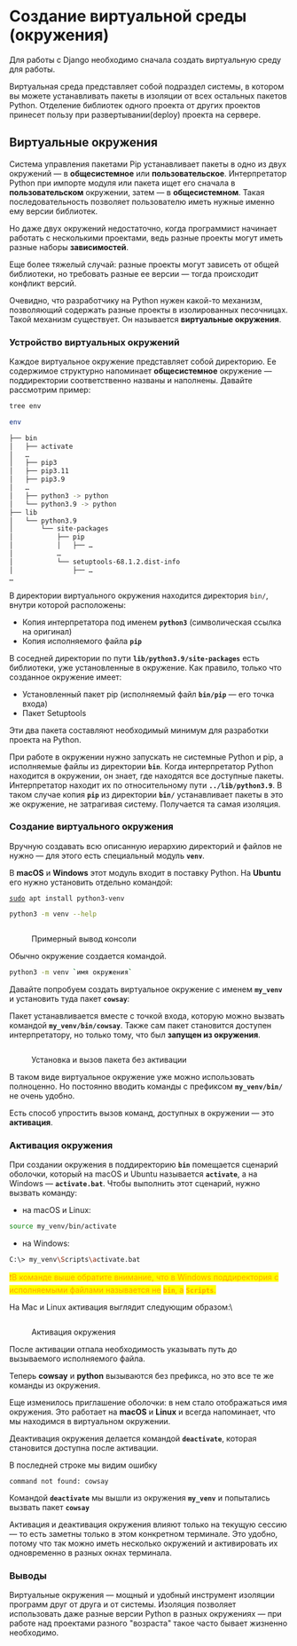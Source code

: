 # Создание виртуальной среды (окружения)

Для работы с Django необходимо сначала создать виртуальную среду для работы.&#x20;

Виртуальная среда представляет собой подраздел системы, в котором вы можете устанавливать пакеты в изоляции от всех остальных пакетов Python. Отделение библиотек одного проекта от других проектов принесет пользу при развертывании(deploy) проекта на сервере.



## Виртуальные окружения

Система управления пакетами Pip устанавливает пакеты в одно из двух окружений — в **общесистемное** или **пользовательское**. Интерпретатор Python при импорте модуля или пакета ищет его сначала в **пользовательском** окружении, затем — в **общесистемном**. Такая последовательность позволяет пользователю иметь нужные именно ему версии библиотек.

Но даже двух окружений недостаточно, когда программист начинает работать с несколькими проектами, ведь разные проекты могут иметь разные наборы **зависимостей**.&#x20;

Еще более тяжелый случай: разные проекты могут зависеть от общей библиотеки, но требовать разные ее версии — тогда происходит конфликт версий.

Очевидно, что разработчику на Python нужен какой-то механизм, позволяющий содержать разные проекты в изолированных песочницах. Такой механизм существует. Он называется **виртуальные окружения**.

### Устройство виртуальных окружений <a href="#ustroystvo-virtualnyh-okruzheniy" id="ustroystvo-virtualnyh-okruzheniy"></a>

Каждое виртуальное окружение представляет собой директорию. Ее содержимое структурно напоминает **общесистемное** окружение — поддиректории соответственно названы и наполнены. Давайте рассмотрим пример:

```bash
tree env
```

```bash
env

├── bin
│   ├── activate
│   …
│   ├── pip3
│   ├── pip3.11
│   ├── pip3.9
│   …
│   ├── python3 -> python
│   └── python3.9 -> python
├── lib
│   └── python3.9
│       └── site-packages
│           ├── pip
│           │   ├── …
│           …
│           └── setuptools-68.1.2.dist-info
│               ├── …
…
```

В директории виртуального окружения находится директория `bin/`, внутри которой расположены:

* Копия интерпретатора под именем **`python3`** (символическая ссылка на оригинал)
* Копия исполняемого файла **`pip`**

В соседней директории по пути **`lib/python3.9/site-packages`** есть библиотеки, уже установленные в окружение. Как правило, только что созданное окружение имеет:

* Установленный пакет pip (исполняемый файл **`bin/pip`** — его точка входа)
* Пакет Setuptools

Эти два пакета составляют необходимый минимум для разработки проекта на Python.

При работе в окружении нужно запускать не системные Python и pip, а исполняемые файлы из директории **`bin`**. Когда интерпретатор Python находится в окружении, он знает, где находятся все доступные пакеты. Интерпретатор находит их по относительному пути **`../lib/python3.9`**. В таком случае копия **`pip`** из директории **`bin/`** устанавливает пакеты в это же окружение, не затрагивая систему. Получается та самая изоляция.

### Создание виртуального окружения <a href="#sozdanie-virtualnogo-okruzheniya" id="sozdanie-virtualnogo-okruzheniya"></a>

Вручную создавать всю описанную иерархию директорий и файлов не нужно — для этого есть специальный модуль **`venv`**.

В **macOS** и **Windows** этот модуль входит в поставку Python. На **Ubuntu** его нужно установить отдельно командой:

<pre class="language-shell"><code class="lang-shell"><a data-footnote-ref href="#user-content-fn-1">sudo</a> apt install python3-venv
</code></pre>

```bash
python3 -m venv --help
```

<figure><img src=".gitbook/assets/image (13).png" alt=""><figcaption><p>Примерный вывод консоли</p></figcaption></figure>

Обычно окружение создается командой.&#x20;

```bash
python3 -m venv `имя окружения`
```

Давайте попробуем создать виртуальное окружение с именем **`my_venv`** и установить туда пакет **`cowsay`**:



Пакет устанавливается вместе с точкой входа, которую можно вызвать командой **`my_venv/bin/cowsay`**. Также сам пакет становится доступен интерпретатору, но только тому, что был **запущен из окружения**.

<figure><img src=".gitbook/assets/image (14).png" alt=""><figcaption><p>Установка и вызов пакета без активации</p></figcaption></figure>

В таком виде виртуальное окружение уже можно использовать полноценно. Но постоянно вводить команды с префиксом **`my_venv/bin/`** не очень удобно.&#x20;

Есть способ упростить вызов команд, доступных в окружении — это **активация**.

### Активация окружения <a href="#aktivatsiya-okruzheniya" id="aktivatsiya-okruzheniya"></a>

При создании окружения в поддиректорию **`bin`** помещается сценарий оболочки, который на macOS и Ubuntu называется **`activate`**, а на Windows — **`activate.bat`**. Чтобы выполнить этот сценарий, нужно вызвать команду:

* на macOS и Linux:

```bash
source my_venv/bin/activate
```

* на Windows:

```sh
C:\> my_venv\Scripts\activate.bat
```

<mark style="color:orange;">❗️В команде выше обратите внимание, что в Windows поддиректория с исполняемыми файлами называется не</mark> <mark style="color:orange;"></mark><mark style="color:orange;">**`bin`**</mark><mark style="color:orange;">, а</mark> <mark style="color:orange;"></mark><mark style="color:orange;">**`Scripts`**</mark><mark style="color:orange;">.</mark>

На Mac и Linux активация выглядит следующим образом:\


<figure><img src=".gitbook/assets/image (12).png" alt=""><figcaption><p>Активация окружения</p></figcaption></figure>

После активации отпала необходимость указывать путь до вызываемого исполняемого файла.&#x20;

Теперь **cowsay** и **python** вызываются без префикса, но это все те же команды из окружения.

Еще изменилось приглашение оболочки: в нем стало отображаться имя окружения. Это работает на **macOS** и **Linux** и всегда напоминает, что мы находимся в виртуальном окружении.

Деактивация окружения делается командой **`deactivate`**, которая становится доступна после активации.

В последней строке мы видим ошибку&#x20;

```
command not found: cowsay 
```

Командой **`deactivate`** мы вышли из окружения **`my_venv`** и попытались вызвать пакет **`cowsay`**

Активация и деактивация окружения влияют только на текущую сессию — то есть заметны только в этом конкретном терминале. Это удобно, потому что так можно иметь несколько окружений и активировать их одновременно в разных окнах терминала.

### Выводы <a href="#vyvody" id="vyvody"></a>

Виртуальные окружения — мощный и удобный инструмент изоляции программ друг от друга и от системы. Изоляция позволяет использовать даже разные версии Python в разных окружениях — при работе над проектами разного "возраста" такое часто бывает жизненно необходимо.

[^1]: 
